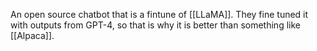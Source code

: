 An open source chatbot that is a fintune of [[LLaMA]]. They fine tuned it with outputs from GPT-4, so that is why it is better than something like [[Alpaca]].